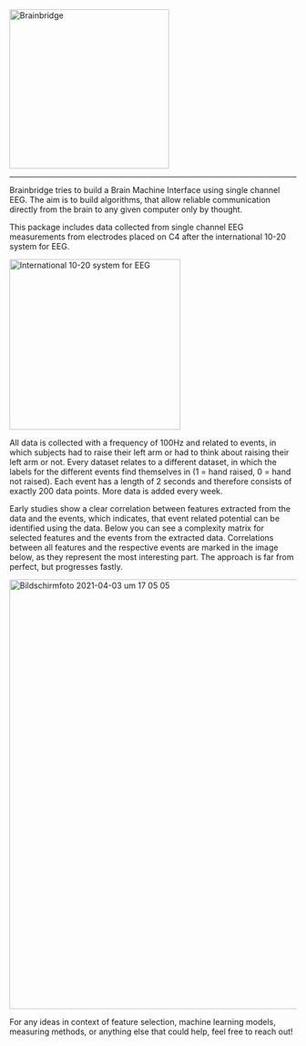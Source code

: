 <img width="280" alt="Brainbridge" src="https://user-images.githubusercontent.com/53909792/114017945-f89f2000-986c-11eb-945c-2e4b889d9531.png">

* * *

Brainbridge tries to build a Brain Machine Interface using single channel EEG. The aim is to build algorithms, that allow reliable communication directly from the brain to any given computer only by thought.

This package includes data collected from single channel EEG measurements from electrodes placed on C4 after the international 10-20 system for EEG.

<img width="300" alt="International 10-20 system for EEG" src="https://user-images.githubusercontent.com/53909792/113484027-975f0180-94a6-11eb-92a8-34b86e820628.png">

All data is collected with a frequency of 100Hz and related to events, in which subjects had to raise their left arm or had to think about raising their left arm or not. Every dataset relates to a different dataset, in which the labels for the different events find themselves in (1 = hand raised, 0 = hand not raised). Each event has a length of 2 seconds and therefore consists of exactly 200 data points. More data is added every week.

Early studies show a clear correlation between features extracted from the data and the events, which indicates, that event related potential can be identified using the data. Below you can see a complexity matrix for selected features and the events from the extracted data. Correlations between all features and the respective events are marked in the image below, as they represent the most interesting part. The approach is far from perfect, but progresses fastly.

<img width="755" alt="Bildschirmfoto 2021-04-03 um 17 05 05" src="https://user-images.githubusercontent.com/53909792/113484373-43551c80-94a8-11eb-86c6-232db26cab59.png">

For any ideas in context of feature selection, machine learning models, measuring methods, or anything else that could help, feel free to reach out!

